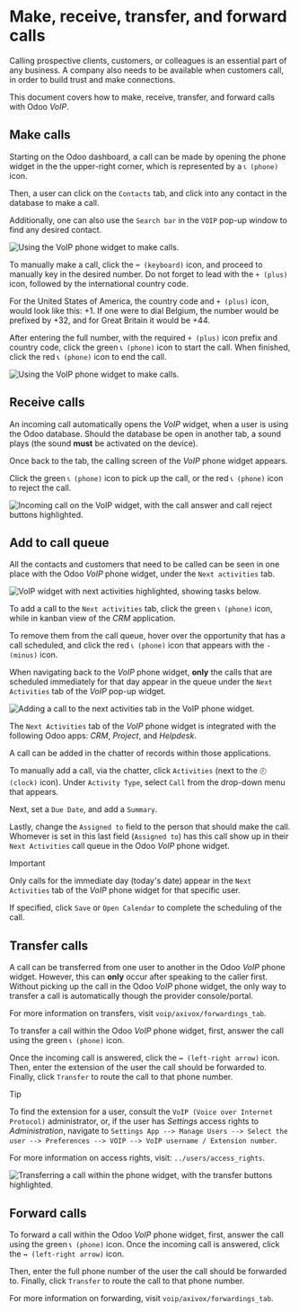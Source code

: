 # Make, receive, transfer, and forward calls

Calling prospective clients, customers, or colleagues is an essential
part of any business. A company also needs to be available when
customers call, in order to build trust and make connections.

This document covers how to make, receive, transfer, and forward calls
with Odoo *VoIP*.

## Make calls

Starting on the Odoo dashboard, a call can be made by opening the phone
widget in the the upper-right corner, which is represented by a `📞
(phone)` icon.

Then, a user can click on the `Contacts` tab, and click into any contact
in the database to make a call.

Additionally, one can also use the `Search bar` in the `VOIP` pop-up
window to find any desired contact.

![Using the VoIP phone widget to make
calls.](transfer_forward/widget-operation.png)

To manually make a call, click the `⌨️ (keyboard)` icon, and proceed to
manually key in the desired number. Do not forget to lead with the `+
(plus)` icon, followed by the international country code.

<div class="example">

For the United States of America, the country code and `+ (plus)` icon,
would look like this: <span class="title-ref">+1</span>. If one were to
dial Belgium, the number would be prefixed by
<span class="title-ref">+32</span>, and for Great Britain it would be
<span class="title-ref">+44</span>.

</div>

After entering the full number, with the required `+ (plus)` icon prefix
and country code, click the green `📞 (phone)` icon to start the call.
When finished, click the red `📞 (phone)` icon to end the call.

![Using the VoIP phone widget to make
calls.](transfer_forward/manual-call.png)

## Receive calls

An incoming call automatically opens the *VoIP* widget, when a user is
using the Odoo database. Should the database be open in another tab, a
sound plays (the sound **must** be activated on the device).

Once back to the tab, the calling screen of the *VoIP* phone widget
appears.

Click the green `📞 (phone)` icon to pick up the call, or the red `📞
(phone)` icon to reject the call.

![Incoming call on the VoIP widget, with the call answer and call reject
buttons highlighted.](transfer_forward/incoming-call.png)

## Add to call queue

All the contacts and customers that need to be called can be seen in one
place with the Odoo *VoIP* phone widget, under the `Next activities`
tab.

![VoIP widget with next activities highlighted, showing tasks
below.](transfer_forward/next-activities.png)

To add a call to the `Next activities` tab, click the green `📞 (phone)`
icon, while in kanban view of the *CRM* application.

To remove them from the call queue, hover over the opportunity that has
a call scheduled, and click the red `📞 (phone)` icon that appears with
the `- (minus)` icon.

When navigating back to the *VoIP* phone widget, **only** the calls that
are scheduled immediately for that day appear in the queue under the
`Next Activities` tab of the *VoIP* pop-up widget.

![Adding a call to the next activities tab in the VoIP phone
widget.](transfer_forward/add-call-queue.png)

The `Next Activities` tab of the *VoIP* phone widget is integrated with
the following Odoo apps: *CRM*, *Project*, and *Helpdesk*.

A call can be added in the chatter of records within those applications.

To manually add a call, via the chatter, click `Activities` (next to the
`🕗
(clock)` icon). Under `Activity Type`, select `Call` from the drop-down
menu that appears.

Next, set a `Due Date`, and add a `Summary`.

Lastly, change the `Assigned to` field to the person that should make
the call. Whomever is set in this last field (`Assigned to`) has this
call show up in their `Next
Activities` call queue in the Odoo *VoIP* phone widget.

<div class="important">

<div class="title">

Important

</div>

Only calls for the immediate day (today's date) appear in the `Next
Activities` tab of the *VoIP* phone widget for that specific user.

</div>

If specified, click `Save` or `Open Calendar` to complete the scheduling
of the call.

## Transfer calls

A call can be transferred from one user to another in the Odoo *VoIP*
phone widget. However, this can **only** occur after speaking to the
caller first. Without picking up the call in the Odoo *VoIP* phone
widget, the only way to transfer a call is automatically though the
provider console/portal.

<div class="seealso">

For more information on transfers, visit `voip/axivox/forwardings_tab`.

</div>

To transfer a call within the Odoo *VoIP* phone widget, first, answer
the call using the green `📞 (phone)` icon.

Once the incoming call is answered, click the `↔ (left-right arrow)`
icon. Then, enter the extension of the user the call should be forwarded
to. Finally, click `Transfer` to route the call to that phone number.

<div class="tip">

<div class="title">

Tip

</div>

To find the extension for a user, consult the `VoIP (Voice over Internet
Protocol)` administrator, or, if the user has *Settings* access rights
to *Administration*, navigate to `Settings App --> Manage Users -->
Select the user --> Preferences --> VOIP -->
VoIP username / Extension number`.

For more information on access rights, visit: `../users/access_rights`.

</div>

![Transferring a call within the phone widget, with the transfer buttons
highlighted.](transfer_forward/transfer.png)

## Forward calls

To forward a call within the Odoo *VoIP* phone widget, first, answer the
call using the green `📞 (phone)` icon. Once the incoming call is
answered, click the `↔ (left-right
arrow)` icon.

Then, enter the full phone number of the user the call should be
forwarded to. Finally, click `Transfer` to route the call to that phone
number.

<div class="seealso">

For more information on forwarding, visit `voip/axivox/forwardings_tab`.

</div>
